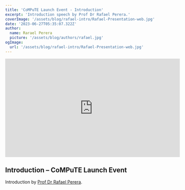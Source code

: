 ```yaml
---
title: 'CoMPuTE Launch Event - Introduction'
excerpt: 'Introduction speech by Prof Dr Rafael Perera.'
coverImage: '/assets/blog/rafael-intro/Rafael-Presentation-web.jpg'
date: '2023-06-27T05:35:07.322Z'
author:
  name: Rarael Perera
  picture: '/assets/blog/authors/rafael.jpg'
ogImage:
  url: '/assets/blog/rafael-intro/Rafael-Presentation-web.jpg'
---
```


<html>
<iframe width="560" height="315" src="https://www.youtube.com/embed/OnDXxnZELoE?si=7Q55bv7HThp3ipwp" title="YouTube video player" frameborder="0" data-allow="accelerometer; autoplay; clipboard-write; encrypted-media; gyroscope; picture-in-picture; web-share" allowfullscreen></iframe>
</html>

## Introduction – CoMPuTE Launch Event

Introduction by [Prof Dr Rafael Perera](https://www.phc.ox.ac.uk/team/rafael-perera).
